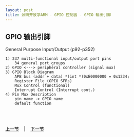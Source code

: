 ```yaml
---
layout: post
title: 源码开放学ARM - GPIO 控制器 - GPIO 输出引脚
---
```


## GPIO 输出引脚
General Purpose Input/Output (p92-p352)	

	1) 237 multi-functional input/output port pins  
		34 general port groups  
	2) GPIO <---> peripheral controller (signal mux)  
	3) GPIO Block Diagram  
		APB bus (addr + data) *(int *)0xE0000000 = 0x1234;  
		Register File (GPIO SFRs)  
		Mux Control (functional)  
		Interrupt Control (Interrupt cont.)  
	4) Pin Mux Description  
		pin name -> GPIO name  
		default function  

<br> <br> 
<div> <a href="chp3-1.html">上一节</a> &nbsp;&nbsp; | &nbsp;&nbsp; <a href="chp3-3.html">下一节</a> </div> <br> <br>
